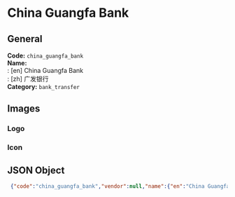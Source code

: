 # China Guangfa Bank 
## General 
**Code:** `china_guangfa_bank`  
**Name:**  
:	[en] China Guangfa Bank  
:	[zh] 广发银行  
**Category:** `bank_transfer`  
## Images 
### Logo 
### Icon 
## JSON Object 
```json
 {"code":"china_guangfa_bank","vendor":null,"name":{"en":"China Guangfa Bank","zh":"\u5e7f\u53d1\u94f6\u884c"},"description":null,"countries":null,"category":"bank_transfer"}```  
